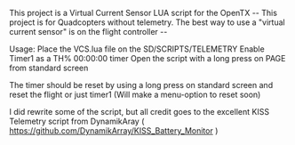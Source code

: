 This project is a Virtual Current Sensor LUA script for the OpenTX
-- This project is for Quadcopters without telemetry. The best way to use a "virtual current sensor" is on the flight controller --

Usage:
Place the VCS.lua file on the SD/SCRIPTS/TELEMETRY
Enable Timer1 as a TH% 00:00:00 timer
Open the script with a long press on PAGE from standard screen

The timer should be reset by using a long press on standard screen and reset the flight or just timer1 (Will make a menu-option to reset soon)

I did rewrite some of the script, but all credit goes to the excellent KISS Telemetry script from DynamikAray ( https://github.com/DynamikArray/KISS_Battery_Monitor )

